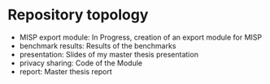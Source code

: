 # Repository topology

- MISP export module: In Progress, creation of an export module for MISP
- benchmark results: Results of the benchmarks
- presentation: Slides of my master thesis presentation
- privacy sharing: Code of the Module
- report: Master thesis report
